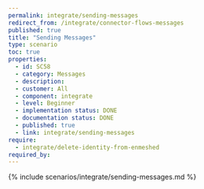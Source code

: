 ```yaml
---
permalink: integrate/sending-messages
redirect_from: /integrate/connector-flows-messages
published: true
title: "Sending Messages"
type: scenario
toc: true
properties:
  - id: SC58
  - category: Messages
  - description:
  - customer: All
  - component: integrate
  - level: Beginner
  - implementation status: DONE
  - documentation status: DONE
  - published: true
  - link: integrate/sending-messages
require:
  - integrate/delete-identity-from-enmeshed
required_by:
---
```


{% include scenarios/integrate/sending-messages.md %}
